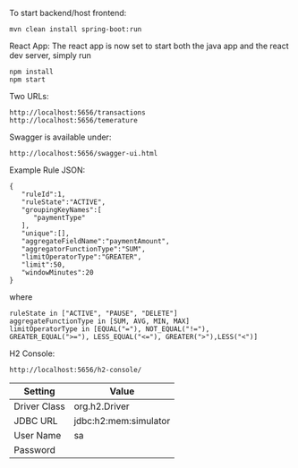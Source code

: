 To start backend/host frontend:

```
mvn clean install spring-boot:run
```

React App:
The react app is now set to start both the java app and the react dev server, simply run

```
npm install
npm start
```

Two URLs:

```
http://localhost:5656/transactions
http://localhost:5656/temerature
```

Swagger is available under:

```
http://localhost:5656/swagger-ui.html
```

Example Rule JSON:

```
{
   "ruleId":1,
   "ruleState":"ACTIVE",
   "groupingKeyNames":[
      "paymentType"
   ],
   "unique":[],
   "aggregateFieldName":"paymentAmount",
   "aggregatorFunctionType":"SUM",
   "limitOperatorType":"GREATER",
   "limit":50,
   "windowMinutes":20
}
```

where

```
ruleState in ["ACTIVE", "PAUSE", "DELETE"]
aggregateFunctionType in [SUM, AVG, MIN, MAX]
limitOperatorType in [EQUAL("="), NOT_EQUAL("!="), GREATER_EQUAL(">="), LESS_EQUAL("<="), GREATER(">"),LESS("<")]
```

H2 Console:

```
http://localhost:5656/h2-console/
```

| Setting      | Value                 |
| ------------ |-----------------------|
| Driver Class | org.h2.Driver         |
| JDBC URL     | jdbc:h2:mem:simulator |
| User Name    | sa                    |
| Password     |                       |
